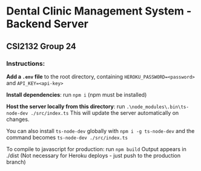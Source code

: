 # Dental Clinic Management System - Backend Server

## CSI2132 Group 24

### Instructions:

**Add a `.env` file** to the root directory, containing `HEROKU_PASSWORD=<password>` and `API_KEY=<api-key>`

**Install dependencies**: run `npm i` (npm must be installed)

**Host the server locally from this directory**: run `.\node_modules\.bin\ts-node-dev ./src/index.ts`
This will update the server automatically on changes.

You can also install `ts-node-dev` globally with `npm i -g ts-node-dev` and the command becomes `ts-node-dev ./src/index.ts`

To compile to javascript for production: run `npm build`
Output appears in ./dist (Not necessary for Heroku deploys - just push to the production branch)
